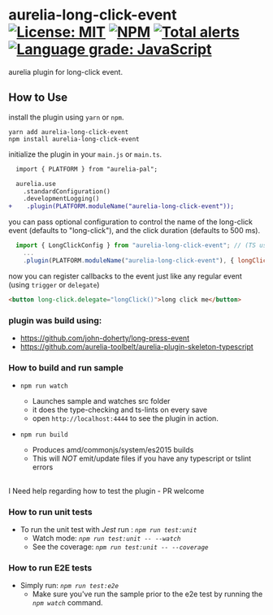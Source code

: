 # aurelia-long-click-event [![License: MIT](https://img.shields.io/badge/License-MIT-yellow.svg)](https://opensource.org/licenses/MIT) [![NPM](https://img.shields.io/npm/dt/aurelia-long-click-event.svg?label=NPM&style=flat)](https://www.npmjs.com/package/aurelia-long-click-event) [![Total alerts](https://img.shields.io/lgtm/alerts/g/avrahamcool/aurelia-long-click-event.svg?logo=lgtm&logoWidth=18)](https://lgtm.com/projects/g/avrahamcool/aurelia-long-click-event/alerts/) [![Language grade: JavaScript](https://img.shields.io/lgtm/grade/javascript/g/avrahamcool/aurelia-long-click-event.svg?logo=lgtm&logoWidth=18)](https://lgtm.com/projects/g/avrahamcool/aurelia-long-click-event/context:javascript)

aurelia plugin for long-click event. 

## How to Use

install the plugin using `yarn` or `npm`.
```shell
yarn add aurelia-long-click-event
npm install aurelia-long-click-event
```

initialize the plugin in your `main.js` or `main.ts`.

```diff
  import { PLATFORM } from "aurelia-pal";

  aurelia.use
    .standardConfiguration()
    .developmentLogging()
+    .plugin(PLATFORM.moduleName("aurelia-long-click-event"));
```

you can pass optional configuration to control the name of the long-click event (defaults to "long-click"), and the click duration (defaults to 500 ms).

```js
  import { LongClickConfig } from "aurelia-long-click-event"; // (TS users can use this interface for strongly typed config)
    ...
    .plugin(PLATFORM.moduleName("aurelia-long-click-event"), { longClickEventName: "long-click", clickDurationMS: 500 });
```

now you can register callbacks to the event just like any regular event (using `trigger` or `delegate`)

```html
<button long-click.delegate="longClick()">long click me</button>
```


### plugin was build using:
* https://github.com/john-doherty/long-press-event
* https://github.com/aurelia-toolbelt/aurelia-plugin-skeleton-typescript


### How to build and run sample
  * ```npm run watch```
    * Launches sample and watches src folder
    * it does the type-checking and ts-lints on every save
    * open `http://localhost:4444` to see the plugin in action.

  * ```npm run build```
    * Produces amd/commonjs/system/es2015 builds
    * This will *NOT* emit/update files if you have any typescript or tslint errors

##
I Need help regarding how to test the plugin - PR welcome

### How to run unit tests

  * To run the unit test with _*Jest*_ run : _```npm run test:unit```_
    * Watch mode: _```npm run test:unit -- --watch```_
    * See the coverage: _```npm run test:unit -- --coverage```_

### How to run E2E tests

  * Simply run: _```npm run test:e2e```_
    * Make sure you've run the sample prior to the e2e test by running the _`npm watch`_ command.
